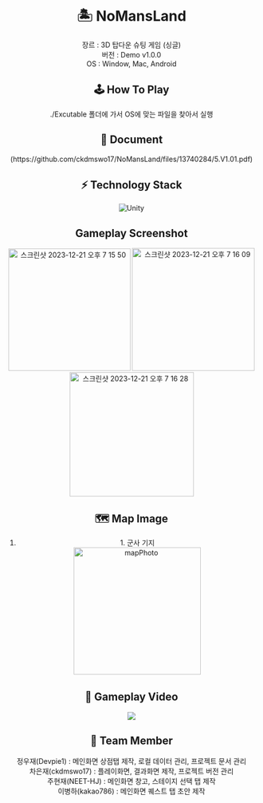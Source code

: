 <div align=center>
<h1>🏝️ NoMansLand</h1>
장르 : 3D 탑다운 슈팅 게임 (싱글)
<br>
  버전 : Demo v1.0.0
  <br>
  OS : Window, Mac, Android
  <h2>🕹️ How To Play</h2>
./Excutable 폴더에 가서 OS에 맞는 파일을 찾아서 실행

<h2>📄 Document</h2>
(https://github.com/ckdmswo17/NoMansLand/files/13740284/5.V1.01.pdf)

<h2>⚡️ Technology Stack</h2>

![Unity](https://img.shields.io/badge/unity-%23000000.svg?style=for-the-badge&logo=unity&logoColor=white)


<h2>Gameplay Screenshot</h2>
<img width="245" alt="스크린샷 2023-12-21 오후 7 15 50" src="https://github.com/ckdmswo17/NoMansLand/assets/71180737/29937361-7477-4017-970b-25a131261f61">
<img width="246" alt="스크린샷 2023-12-21 오후 7 16 09" src="https://github.com/ckdmswo17/NoMansLand/assets/71180737/6e678d1a-4026-4dbb-8e06-0b6188e40160">
<img width="249" alt="스크린샷 2023-12-21 오후 7 16 28" src="https://github.com/ckdmswo17/NoMansLand/assets/71180737/124cdf8c-9b4e-46e3-88e0-6c1ecf09a583">

<h2>🗺️ Map Image</h2>
<ol><li>1. 군사 기지<br><img width="255" alt="mapPhoto" src="https://github.com/ckdmswo17/NoMansLand/assets/71180737/79ef3b51-96e2-44a8-b3fd-0a06c1383b84"></li></ol>
<h2>🎥 Gameplay Video</h2>
<a href="https://youtu.be/vvXvGnNOJ-o?feature=shared"><img src="https://img.shields.io/badge/YouTube-%23FF0000.svg?style=for-the-badge&logo=YouTube&logoColor=white"/></a>
<h2>👬 Team Member</h2>
정우재(Devpie1) : 메인화면 상점탭 제작, 로컬 데이터 관리, 프로젝트 문서 관리<br>
차은재(ckdmswo17) : 플레이화면, 결과화면 제작, 프로젝트 버전 관리<br>
주현재(NEET-HJ) : 메인화면 창고, 스테이지 선택 탭 제작<br>
이병하(kakao786) : 메인화면 퀘스트 탭 초안 제작
</div>

